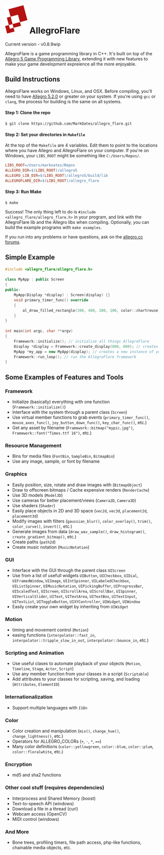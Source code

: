 ![Allegro Flare](bin/data/bitmaps/allegro_flare_logo-04.png?raw=true) AllegroFlare
=============

Current version - v0.8.9wip


AllegroFlare is a game programming library in C++.  It's built on top of the [Allegro 5 Game Programming Library](http://liballeg.org), extending it with new features to make your game development expreience all the more enjoyable.



Build Instructions
-----------------------------------

AllegroFlare works on Windows, Linux, and OSX.  Before compiling, you'll need to have [Allegro 5.2.0](http://liballeg.org/) or greater on your system.  If you're using `gcc` or `clang`, the process for building is the same on all systems.

#### Step 1: Clone the repo
```
$ git clone https://github.com/MarkOates/allegro_flare.git
```

#### Step 2: Set your directories in `Makefile`
At the top of the `Makefile` are 4 variables.  Edit them to point to the locations where you have Allegro and AllegroFlare on your computer.  If you're on Windows, your `LIBS_ROOT` might be something like `C:/Users/Repos/`.
```makefile
LIBS_ROOT=/Users/markoates/Repos
ALLEGRO_DIR=$(LIBS_ROOT)/allegro5
ALLEGRO_LIB_DIR=$(LIBS_ROOT)/allegro5/build/lib
ALLEGROFLARE_DIR=$(LIBS_ROOT)/allegro_flare
```

#### Step 3: Run Make
```
$ make
```
Success!  The only thing left to do is `#include <allegro_flare/allegro_flare.h>` in your program, and link with the AllegroFlare lib and the Allegro libs when compiling.  Optionally, you can build the example programs with `make examples`.

If you run into any problems or have questions, ask on the [allegro.cc forums](http://www.allegro.cc/forums/recent).

Simple Example
--------------

```cpp
#include <allegro_flare/allegro_flare.h>

class MyApp : public Screen
{
public:
    MyApp(Display *display) : Screen(display) {}
    void primary_timer_func() override
    {
        al_draw_filled_rectangle(300, 400, 200, 100, color::chartreuse);
    }
}

int main(int argc, char **argv)
{
    Framework::initialize(); // initialize all things AllegroFlare
    Display *display = Framework::create_display(800, 600); // creates a new Window
    MyApp *my_app = new MyApp(display); // creates a new instance of your app
    Framework::run_loop(); // run the AllegroFlare framework
}
```



Some Examples of Features and Tools
-----------------------------------

### Framework
- Initialize (basically) everything with one function (`Framework::initialize()`)
- Interface with the system through a parent class (`Screen`)
- Use virtual member functions to grab events (`primary_timer_func()`, `mouse_axes_func()`, `joy_button_down_func()`, `key_char_func()`, etc.)
- Get any asset by filename (`Framework::bitmap("mypic.jpg")`, `Framework::font("Times.ttf 16")`, etc.)

### Resource Management
- Bins for media files (`FontBin`, `SampleBin`, `BitmapBin`)
- Use any image, sample, or font by filename

### Graphics
- Easily position, size, rotate and draw images with (`BitmapObject`)
- Draw to offscreen bitmaps / Cache expensive renders (`RenderCache`)
- Use 3D models (`Model3D`)
- Use cameras for better placement/views (`Camera2D`, `Camera3D`)
- Use shaders (`Shader`)
- Easily place objects in 2D and 3D space (`vec2d`, `vec3d`, `placement2d`, `placement3d`)
- Modify images with filters (`gaussian_blur()`, `color_overlay()`, `trim()`, `color_curve()`, `invert()`, etc.)
- Generate images from data (`draw_wav_sample()`, `draw_histogram()`, `create_gradient_bitmap()`, etc.)
- Create paths (`path2d`)
- Create music notation (`MusicNotation`)

### GUI
- Interface with the GUI through the parent class `UIScreen`
- Use from a list of usefull widgets `UIButton`, `UICheckbox`, `UIDial`, `UIFramedWindow`, `UIImage`, `UIIntSpinner`, `UILabeledCheckbox`, `UIListSpinner`, `UIMusicNotation`, `UIPickingBuffer`, `UIProgressBar`, `UIScaledText`, `UIScreen`, `UIScrollArea`, `UIScrollBar`, `UISpinner`, `UIVerticalSlider`, `UIText`, `UITextArea`, `UITextBox`, `UITextInput`, `UITextList`, `UIToggleButton`, `UIXYController`, `UIWidget`, `UIWindow`
- Easily create your own widget by inheriting from `UIWidget`

### Motion
- timing and movement control (`Motion`)
- easing functions (`interpolator::fast_in`, `interpolator::tripple_slow_in_out`, `interpolator::bounce_in`, etc.)

### Scripting and Animation
- Use useful clases to automate playback of your objects (`Motion`, `Timeline`, `Stage`, `Actor`, `Script`)
- Use any member function from your classes in a script (`Scriptable`)
- Add attributes to your classes for scripting, saving, and loading (`Attributes`, `ElementID`)

### Internationalization
 - Support multiple languages with `I18n`

### Color
- Color creation and manipulation (`mix()`, `change_hue()`, `change_lightness()`, etc.)
- Operators for ALLEGRO_COLORs (`+`, `-`, `*`, `==`)
- Many color definitions (`color::yellowgreen`, `color::blue`, `color::plum`, `color::floralwhite`, etc.)

### Encryption
- md5 and sha2 functions

### Other cool stuff (requires dependencies)
- Interprocess and Shared Memory (boost)
- Text-to-speech API (windows)
- Download a file in a thread (curl)
- Webcam access (OpenCV)
- MIDI control (windows)

### And More
- Bone trees, profiling timers, file path access, php-like functions, chainable media objects, etc.


